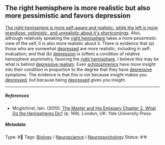 ## The right hemisphere is more realistic but also more pessimistic and favors depression

[The right hemisphere is more self-aware and realistic, while the left is more grandiose, optimistic, and unrealistic about it's shortcomings](The%20right%20hemisphere%20is%20more%20self-aware%20and%20realistic,%20while%20the%20left%20is%20more%20grandiose,%20optimistic,%20and%20unrealistic%20about%20it's%20shortcomings.md). Also, although relatively speaking the [right hemisphere](Right%20hemisphere.md) takes a more pessimistic view of the self, it is also more realistic about it. There is evidence that (a) those who are somewhat [depressed](Depression.md) are more realistic, including in self-evaluation; and that (b) [depression](Depression.md) is (often) a condition of relative hemisphere asymmetry, favoring the [right hemisphere](Right%20hemisphere.md). I believe this may be what is behind [depressive realism](Depressive%20realism.md). Even [schizophrenics]() have more insight into their condition in proportion to the degree that they have [depressive](Depression.md) symptoms. The evidence is that this is not because insight makes you [depressed](Depression.md), but because being [depressed](Depression.md) gives you insight.

---

##### References

* Mcgilchrist, Iain. (2010). [The Master and His Emissary Chapter 2. What Do the Hemispheres Do?](The%20Master%20and%20His%20Emissary%20Chapter%202.%20What%20Do%20the%20Hemispheres%20Do%3F.md) (p. 169). London, UK: *Yale University Press*.

##### Metadata

Type: #🔴 
Tags: [Biology]() / [Neuroscience](Neuroscience.md) / [Neuropsychology](Neuropsychology.md)
Status: #☀️ 
